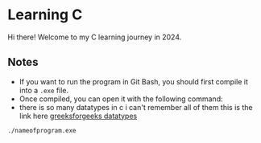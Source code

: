 # Learning C

Hi there! Welcome to my C learning journey in 2024.

## Notes

- If you want to run the program in Git Bash, you should first compile it into a `.exe` file. 
- Once compiled, you can open it with the following command:
- there is so many datatypes in c i can't remember all of them this is the link here [greeksforgeeks datatypes](https://www.geeksforgeeks.org/data-types-in-c/)

```bash
./nameofprogram.exe